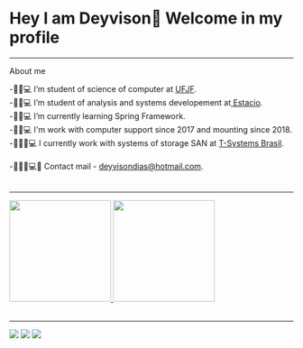 
# Hey I am Deyvison🤙 Welcome in my profile
<hr>

About me

<div >
-🧔🏽💻 I’m student of science of computer at <a href ="https://www2.ufjf.br/ufjf/"> UFJF</a>.<br>
-🧔🏽💻 I’m student of analysis and systems developement at<a href ="https://estacio.br/"> Estacio</a>.<br>
-🧔🏽💻 I’m currently learning Spring Framework. <br>
-🧔🏽💻 I'm work with computer support since 2017 and mounting since 2018.<br>
-👨🏽‍💻💻 I currently work with systems of storage SAN at <a href="https://www.t-systems.com/br/pt?wt_ga=98021530943_426451130085&wt_kw=e_98021530943_t-systems&wt_mc=98021530943.426451130085.e.t-systems/"> T-Systems Brasil</a>.<br>
  <br>
-👨🏽‍💻💻💬 Contact mail - <a href="deyvisondias@hotmail.com">deyvisondias@hotmail.com</a>.<br>
</div>
<br>
<hr>
<div>
  <a href="https://github.com/deyvisongdias" > 
  <img height="180em" src="https://github-readme-stats.vercel.app/api?username=deyvisongdias&show_icons=true&theme=midnight-purple"/>
  <img height="180em" src="https://github-readme-stats.vercel.app/api/top-langs/?username=deyvisongdias&layout=compact&langs_count=16&theme=midnight-purple"/>
</div>
<br>
  <hr>
  <div>
     <a href="https://www.linkedin.com/in/deyvison-gregorio-435301207/"><img src="https://img.shields.io/badge/LinkedIn-0077B5?style=for-the-badge&logo=linkedin&logoColor=white" target="_blanck"></a>
     <a href="https://www.instagram.com/deyvison_dias_/?hl=pt-br"><img src="https://img.shields.io/badge/Instagram-E4405F?style=for-the-badge&logo=instagram&logoColor=white" target="_blanck"></a>
     <a href="https://www.twitch.tv/doczik4"><img src="https://img.shields.io/badge/Twitch-9146FF?style=for-the-badge&logo=twitch&logoColor=white" target="_blanck"></a>
  </div>
